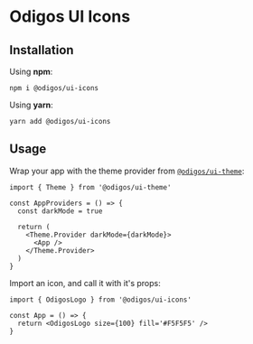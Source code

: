 # Odigos UI Icons

## Installation

Using **npm**:

```shell
npm i @odigos/ui-icons
```

Using **yarn**:

```shell
yarn add @odigos/ui-icons
```

## Usage

Wrap your app with the theme provider from [`@odigos/ui-theme`](https://github.com/odigos-io/ui-theme):

```tsx
import { Theme } from '@odigos/ui-theme'

const AppProviders = () => {
  const darkMode = true

  return (
    <Theme.Provider darkMode={darkMode}>
      <App />
    </Theme.Provider>
  )
}
```

Import an icon, and call it with it's props:

```tsx
import { OdigosLogo } from '@odigos/ui-icons'

const App = () => {
  return <OdigosLogo size={100} fill='#F5F5F5' />
}
```
